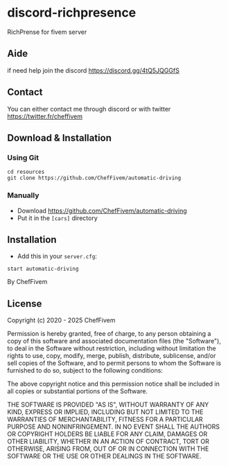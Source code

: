 # discord-richpresence
RichPrense for fivem server
## Aide
if need help join the discord
https://discord.gg/4tQ5JQGGfS

## Contact
You can either contact me through discord or with twitter
https://twitter.fr/cheffivem

## Download & Installation

### Using Git
```
cd resources
git clone https://github.com/ChefFivem/automatic-driving
```

### Manually
- Download https://github.com/ChefFivem/automatic-driving
- Put it in the `[cars]` directory

## Installation
- Add this in your `server.cfg`:

```
start automatic-driving
```

By ChefFivem

## License

Copyright (c) 2020 - 2025 ChefFivem

Permission is hereby granted, free of charge, to any person obtaining a copy
of this software and associated documentation files (the "Software"), to deal
in the Software without restriction, including without limitation the rights
to use, copy, modify, merge, publish, distribute, sublicense, and/or sell
copies of the Software, and to permit persons to whom the Software is
furnished to do so, subject to the following conditions:

The above copyright notice and this permission notice shall be included in all
copies or substantial portions of the Software.

THE SOFTWARE IS PROVIDED "AS IS", WITHOUT WARRANTY OF ANY KIND, EXPRESS OR
IMPLIED, INCLUDING BUT NOT LIMITED TO THE WARRANTIES OF MERCHANTABILITY,
FITNESS FOR A PARTICULAR PURPOSE AND NONINFRINGEMENT. IN NO EVENT SHALL THE
AUTHORS OR COPYRIGHT HOLDERS BE LIABLE FOR ANY CLAIM, DAMAGES OR OTHER
LIABILITY, WHETHER IN AN ACTION OF CONTRACT, TORT OR OTHERWISE, ARISING FROM,
OUT OF OR IN CONNECTION WITH THE SOFTWARE OR THE USE OR OTHER DEALINGS IN THE
SOFTWARE.
